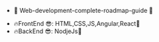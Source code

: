 - 🚀 Web-development-complete-roadmap-guide 🚀

* 🔥FrontEnd 😎: HTML,CSS,JS,Angular,React💯
* 🔥BackEnd 😎: NodjeJs💯
